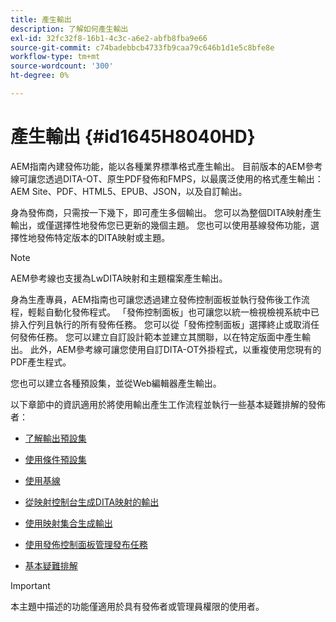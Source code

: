 ```yaml
---
title: 產生輸出
description: 了解如何產生輸出
exl-id: 32fc32f8-16b1-4c3c-a6e2-abfb8fba9e66
source-git-commit: c74badebbcb4733fb9caa79c646b1d1e5c8bfe8e
workflow-type: tm+mt
source-wordcount: '300'
ht-degree: 0%

---
```


# 產生輸出 {#id1645H8040HD}

AEM指南內建發佈功能，能以各種業界標準格式產生輸出。 目前版本的AEM參考線可讓您透過DITA-OT、原生PDF發佈和FMPS，以最廣泛使用的格式產生輸出：AEM Site、PDF、HTML5、EPUB、JSON，以及自訂輸出。

身為發佈商，只需按一下幾下，即可產生多個輸出。 您可以為整個DITA映射產生輸出，或僅選擇性地發佈您已更新的幾個主題。 您也可以使用基線發佈功能，選擇性地發佈特定版本的DITA映射或主題。

>[!NOTE]
>
> AEM參考線也支援為LwDITA映射和主題檔案產生輸出。

身為生產專員，AEM指南也可讓您透過建立發佈控制面板並執行發佈後工作流程，輕鬆自動化發佈程式。 「發佈控制面板」也可讓您以統一檢視檢視系統中已排入佇列且執行的所有發佈任務。 您可以從「發佈控制面板」選擇終止或取消任何發佈任務。 您可以建立自訂設計範本並建立其關聯，以在特定版面中產生輸出。 此外，AEM參考線可讓您使用自訂DITA-OT外掛程式，以重複使用您現有的PDF產生程式。

您也可以建立各種預設集，並從Web編輯器產生輸出。

以下章節中的資訊適用於將使用輸出產生工作流程並執行一些基本疑難排解的發佈者：

- [了解輸出預設集](generate-output-understand-presets.md#)

- [使用條件預設集](generate-output-use-condition-presets.md#)

- [使用基線](generate-output-use-baseline-for-publishing.md#)

- [從映射控制台生成DITA映射的輸出](generate-output-for-a-dita-map.md#)

- [使用映射集合生成輸出](generate-output-use-map-collection-output-generation.md#)

- [使用發佈控制面板管理發布任務](generate-output-publish-dashboard.md#)

- [基本疑難排解](generate-output-basic-troubleshooting.md#)


>[!IMPORTANT]
>
> 本主題中描述的功能僅適用於具有發佈者或管理員權限的使用者。

